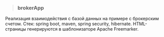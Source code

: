 >### brokerApp
Реализация взаимодействия с базой данных на примере с брокерским счетом.
Стек: spring boot, maven, spring security, hibernate.
HTML-страницы генерируются в шаблонизаторе Apache Freemarker.
